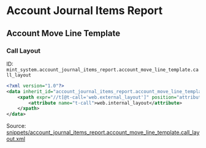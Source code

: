 # Account Journal Items Report
## Account Move Line Template  
### Call Layout  
ID: `mint_system.account_journal_items_report.account_move_line_template.call_layout`  
```xml
<?xml version="1.0"?>
<data inherit_id="account_journal_items_report.account_move_line_template" priority="50">
    <xpath expr="//t[@t-call='web.external_layout']" position="attributes">
        <attribute name="t-call">web.internal_layout</attribute>
    </xpath>
</data>

```
Source: [snippets/account_journal_items_report.account_move_line_template.call_layout.xml](https://github.com/Mint-System/Odoo-Build/tree/16.0/snippets/account_journal_items_report.account_move_line_template.call_layout.xml)

